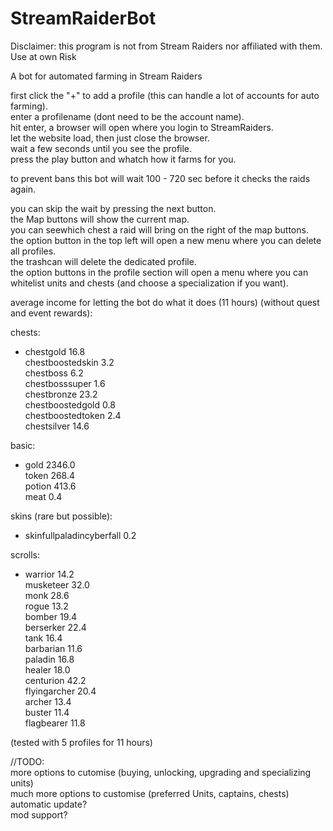 # StreamRaiderBot

Disclaimer: this program is not from Stream Raiders nor affiliated with them. Use at own Risk

A bot for automated farming in Stream Raiders

first click the "+" to add a profile (this can handle a lot of accounts for auto farming).  
enter a profilename (dont need to be the account name).  
hit enter, a browser will open where you login to StreamRaiders.  
let the website load, then just close the browser.  
wait a few seconds until you see the profile.  
press the play button and whatch how it farms for you.  

to prevent bans this bot will wait 100 - 720 sec before it checks the raids again.

you can skip the wait by pressing the next button.  
the Map buttons will show the current map.  
you can seewhich chest a raid will bring on the right of the map buttons.  
the option button in the top left will open a new menu where you can delete all profiles.  
the trashcan will delete the dedicated profile.  
the option buttons in the profile section will open a menu where you can whitelist units and chests (and choose a specialization if you want).  

average income for letting the bot do what it does (11 hours) (without quest and event rewards):  

chests:  
- chestgold 16.8  
chestboostedskin 3.2  
chestboss 6.2  
chestbosssuper 1.6  
chestbronze 23.2  
chestboostedgold 0.8  
chestboostedtoken 2.4  
chestsilver 14.6  
  
basic:  
- gold 2346.0  
token 268.4  
potion 413.6  
meat 0.4  
  
skins (rare but possible):  
- skinfullpaladincyberfall 0.2  
  
scrolls:  
- warrior 14.2  
musketeer 32.0  
monk 28.6  
rogue 13.2  
bomber 19.4  
berserker 22.4  
tank 16.4  
barbarian 11.6  
paladin 16.8  
healer 18.0  
centurion 42.2  
flyingarcher 20.4  
archer 13.4  
buster 11.4  
flagbearer 11.8  

(tested with 5 profiles for 11 hours)  

  
//TODO:  
more options to cutomise (buying, unlocking, upgrading and specializing units)  
much more options to customise (preferred Units, captains, chests)  
automatic update?  
mod support?  
